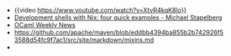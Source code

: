 - {{video https://www.youtube.com/watch?v=XtvR4kqK8lo}}
- [Development shells with Nix: four quick examples - Michael Stapelberg](https://michael.stapelberg.ch/posts/2025-07-27-dev-shells-with-nix-4-quick-examples/)
- [OCaml Weekly News](https://alan.petitepomme.net/cwn/2025.07.08.html#2)
- https://github.com/apache/maven/blob/eddbb4394ba855b2b742926f53588d54fc9f7ac1/src/site/markdown/mixins.md
-